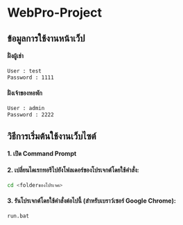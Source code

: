 ﻿# WebPro-Project
## ข้อมูลการใช้งานหน้าเว็ป
#### ฝั่งผู้เช่า
```bash
User : test
Password : 1111
```
#### ฝั่งเจ้าของหอพัก
```bash
User : admin
Password : 2222
```
## วิธีการเริ่มต้นใช้งานเว็บไซต์
#### 1. เปิด Command Prompt
#### 2. เปลี่ยนไดเรกทอรีไปยังโฟลเดอร์ของโปรเจกต์โดยใช้คำสั่ง:
```bash
cd <folderของโปรเจค>
```
#### 3. รันโปรเจกต์โดยใช้คำสั่งต่อไปนี้ (สำหรับเบราว์เซอร์ Google Chrome):
```bash
run.bat
```

